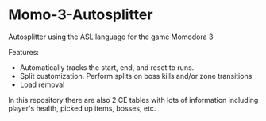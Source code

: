 # Momo-3-Autosplitter
Autosplitter using the ASL language for the game Momodora 3

Features:
- Automatically tracks the start, end, and reset to runs.
- Split customization. Perform splits on boss kills and/or zone transitions
- Load removal

In this repository there are also 2 CE tables with lots of information including player's health, picked up items, bosses, etc.
